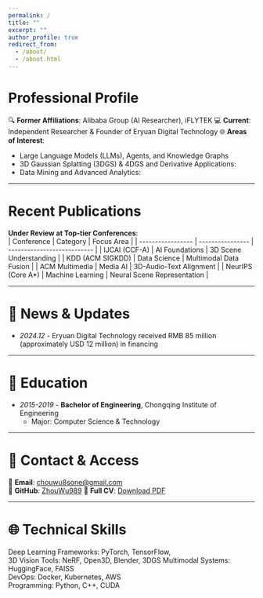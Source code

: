```yaml
---
permalink: /
title: ""
excerpt: ""
author_profile: true
redirect_from: 
  - /about/
  - /about.html
---
```


# Professional Profile  
🔍 **Former Affiliations**: Alibaba Group (AI Researcher), iFLYTEK 
💻 **Current**: Independent Researcher & Founder of Eryuan Digital Technology
🌐 **Areas of Interest**:  
- Large Language Models (LLMs), Agents, and Knowledge Graphs
- 3D Gaussian Splatting (3DGS) & 4DGS and Derivative Applications:
- Data Mining and Advanced Analytics:

---

# Recent Publications  
**Under Review at Top-tier Conferences**:  
| Conference        | Category         | Focus Area                  |
| ----------------- | ---------------- | --------------------------- |
| IJCAI (CCF-A)     | AI Foundations   | 3D Scene Understanding      |
| KDD (ACM SIGKDD)  | Data Science     | Multimodal Data Fusion      |
| ACM Multimedia    | Media AI         | 3D-Audio-Text Alignment     |
| NeurIPS (Core A*) | Machine Learning | Neural Scene Representation |

---

# 🚀 News & Updates  
- *2024.12* - Eryuan Digital Technology received RMB 85 million (approximately USD 12 million) in financing

---

# 📖 Education  
- *2015-2019* - **Bachelor of Engineering**, Chongqing Institute of Engineering   
  - Major: Computer Science & Technology  

---

# 🔗 Contact & Access  
📧 **Email**: chouwu8sone@gmail.com  
🔗 **GitHub**: [ZhouWu989](https://github.com/ZhouWu989)
📄 **Full CV**: [Download PDF](../assets/ZhouWu-CV.pdf)   

---

# 🌐 Technical Skills  
Deep Learning Frameworks: PyTorch, TensorFlow,  
3D Vision Tools: NeRF, Open3D, Blender, 3DGS
Multimodal Systems: HuggingFace, FAISS  
DevOps: Docker, Kubernetes, AWS  
Programming: Python, C++, CUDA  
